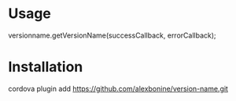 Usage
=====

versionname.getVersionName(successCallback, errorCallback);

Installation
============

cordova plugin add https://github.com/alexbonine/version-name.git
